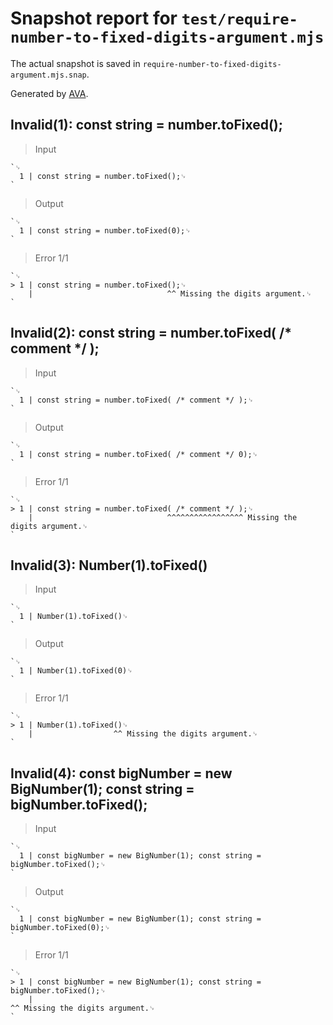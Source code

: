# Snapshot report for `test/require-number-to-fixed-digits-argument.mjs`

The actual snapshot is saved in `require-number-to-fixed-digits-argument.mjs.snap`.

Generated by [AVA](https://avajs.dev).

## Invalid(1): const string = number.toFixed();

> Input

    `␊
      1 | const string = number.toFixed();␊
    `

> Output

    `␊
      1 | const string = number.toFixed(0);␊
    `

> Error 1/1

    `␊
    > 1 | const string = number.toFixed();␊
        |                              ^^ Missing the digits argument.␊
    `

## Invalid(2): const string = number.toFixed( /* comment */ );

> Input

    `␊
      1 | const string = number.toFixed( /* comment */ );␊
    `

> Output

    `␊
      1 | const string = number.toFixed( /* comment */ 0);␊
    `

> Error 1/1

    `␊
    > 1 | const string = number.toFixed( /* comment */ );␊
        |                              ^^^^^^^^^^^^^^^^^ Missing the digits argument.␊
    `

## Invalid(3): Number(1).toFixed()

> Input

    `␊
      1 | Number(1).toFixed()␊
    `

> Output

    `␊
      1 | Number(1).toFixed(0)␊
    `

> Error 1/1

    `␊
    > 1 | Number(1).toFixed()␊
        |                  ^^ Missing the digits argument.␊
    `

## Invalid(4): const bigNumber = new BigNumber(1); const string = bigNumber.toFixed();

> Input

    `␊
      1 | const bigNumber = new BigNumber(1); const string = bigNumber.toFixed();␊
    `

> Output

    `␊
      1 | const bigNumber = new BigNumber(1); const string = bigNumber.toFixed(0);␊
    `

> Error 1/1

    `␊
    > 1 | const bigNumber = new BigNumber(1); const string = bigNumber.toFixed();␊
        |                                                                     ^^ Missing the digits argument.␊
    `
